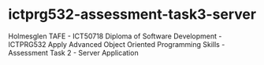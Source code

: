 # ictprg532-assessment-task3-server
Holmesglen TAFE - ICT50718 Diploma of Software Development - ICTPRG532 Apply Advanced Object Oriented Programming Skills - Assessment Task 2 - Server Application
